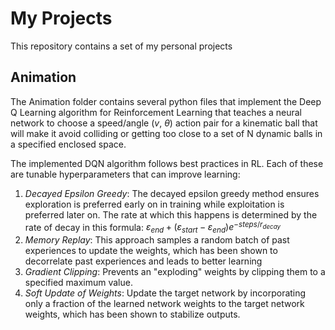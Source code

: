 # My Projects
This repository contains a set of my personal projects

## Animation
The Animation folder contains several python files that implement the Deep Q Learning algorithm for Reinforcement Learning that
teaches a neural network to choose a speed/angle ($v$, $\theta$) action pair for a kinematic ball that will make it avoid colliding or getting too
close to a set of N dynamic balls in a specified enclosed space.

The implemented DQN algorithm follows best practices in RL. Each of these are tunable hyperparameters that can improve learning:
1. _Decayed Epsilon Greedy_: The decayed epsilon greedy method ensures exploration is preferred early on in training while exploitation is preferred
later on. The rate at which this happens is determined by the rate of decay in this formula: $\varepsilon_{end} + (\varepsilon_{start} - \varepsilon_{end})e^{-steps/r_{decay}}$
2. _Memory Replay_: This approach samples a random batch of past experiences to update the weights, which has been shown to decorrelate past experiences
and leads to better learning
3. _Gradient Clipping_: Prevents an "exploding" weights by clipping them to a specified maximum value.
4. _Soft Update of Weights_: Update the target network by incorporating only a fraction of the learned network weights to the target network weights, which has been shown to
stabilize outputs.
